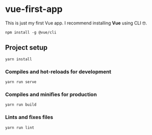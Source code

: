 # vue-first-app

This is just my first Vue app.
I recommend installing **Vue** using CLI 🤓.

```
npm install -g @vue/cli
```

## Project setup
```
yarn install
```

### Compiles and hot-reloads for development
```
yarn run serve
```

### Compiles and minifies for production
```
yarn run build
```

### Lints and fixes files
```
yarn run lint
```
